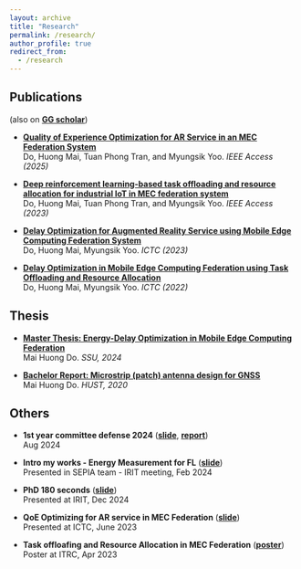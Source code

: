 ```yaml
---
layout: archive
title: "Research"
permalink: /research/
author_profile: true
redirect_from: 
  - /research
---
```


## Publications 
(also on [**GG scholar**](https://scholar.google.com/citations?user=7Dng0UYAAAAJ&hl=en))

- [**Quality of Experience Optimization for AR Service in an MEC Federation System**](/research/number-3)
  <br>Do, Huong Mai, Tuan Phong Tran, and Myungsik Yoo. *IEEE Access (2025)*

- [**Deep reinforcement learning-based task offloading and resource allocation for industrial IoT in MEC federation system**](/research/number-1)
  <br>Do, Huong Mai, Tuan Phong Tran, and Myungsik Yoo. *IEEE Access (2023)*

- [**Delay Optimization for Augmented Reality Service using Mobile Edge Computing Federation System**](/research/number-2)
  <br>Do, Huong Mai, Myungsik Yoo. *ICTC (2023)*

- [**Delay Optimization in Mobile Edge Computing Federation using Task Offloading and Resource Allocation**](/research/number-4)
  <br>Do, Huong Mai, Myungsik Yoo. *ICTC (2022)*

## Thesis

- [**Master Thesis: Energy-Delay Optimization in Mobile Edge Computing Federation**](/files/DoMaiHuong_thesis_1102160016.pdf)
  <br>Mai Huong Do. *SSU, 2024*

- [**Bachelor Report: Microstrip (patch) antenna design for GNSS**](/files/BCTN_DoMaiHuong.pdf)
  <br>Mai Huong Do. *HUST, 2020*

## Others

- **1st year committee defense 2024** ([**slide**](/files/Presentation_com.pdf), [**report**](/files/Mai-HuongDO_report.pdf))
  <br>Aug 2024

- **Intro my works - Energy Measurement for FL** ([**slide**](/files/DLL_Meeting.pdf))
  <br>Presented in SEPIA team - IRIT meeting, Feb 2024

- **PhD 180 seconds** ([**slide**](/files/180s.pdf))
  <br>Presented at IRIT, Dec 2024

- **QoE Optimizing for AR service in MEC Federation** ([**slide**](/files/ICTC_DoMaiHuong_AR.pptx))
  <br>Presented at ICTC, June 2023

- **Task offloafing and Resource Allocation in MEC Federation** ([**poster**](/files/ITRC_Poster.pdf))
  <br>Poster at ITRC, Apr 2023







